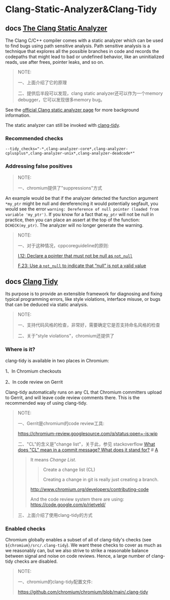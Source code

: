# Clang-Static-Analyzer&Clang-Tidy

## docs [The Clang Static Analyzer](https://chromium.googlesource.com/chromium/src/+/HEAD/docs/clang_static_analyzer.md)

The Clang C/C++ compiler comes with a static analyzer which can be used to find bugs using path sensitive analysis. Path sensitive analysis is a technique that explores all the possible branches in code and records the codepaths that might lead to bad or undefined behavior, like an uninitialized reads, use after frees, pointer leaks, and so on.

> NOTE: 
>
> 一、上面介绍了它的原理
>
> 二、提供后半段可以发现，clang static analyzer还可以作为一个memory debugger，它可以发现很多memory bug。

See the [official Clang static analyzer page](http://clang-analyzer.llvm.org/) for more background information.

The static analyzer can still be invoked with [clang-tidy](https://chromium.googlesource.com/chromium/src/+/HEAD/docs/clang_tidy.md).

### Recommended checks

```shell
--tidy_checks="-*,clang-analyzer-core*,clang-analyzer-cplusplus*,clang-analyzer-unix*,clang-analyzer-deadcode*"
```

### Addressing false positives

> NOTE: 
>
> 一、chromium提供了"suppressions"方式

An example would be that if the analyzer detected the function argument `*my_ptr` might be null and dereferencing it would potentially segfault, you would see the error `warning: Dereference of null pointer (loaded from variable 'my_ptr')`. If you know for a fact that `my_ptr` will not be null in practice, then you can place an assert at the top of the function: `DCHECK(my_ptr)`. The analyzer will no longer generate the warning.

> NOTE: 
>
> 一、对于这种情况，cppcoreguideline的原则:
>
> [I.12: Declare a pointer that must not be null as `not_null`](https://isocpp.github.io/CppCoreGuidelines/CppCoreGuidelines#Ri-nullptr)
>
> [F.23: Use a `not_null` to indicate that “null” is not a valid value](https://isocpp.github.io/CppCoreGuidelines/CppCoreGuidelines#Rf-nullptr)

## docs [Clang Tidy](https://chromium.googlesource.com/chromium/src/+/HEAD/docs/clang_tidy.md)

Its purpose is to provide an extensible framework for diagnosing and fixing typical programming errors, like style violations, interface misuse, or bugs that can be deduced via static analysis.

> NOTE: 
>
> 一、支持代码风格的检查，非常好，需要确定它是否支持命名风格的检查
>
> 二、关于"style violations"，chromium还提供了 

### Where is it?

clang-tidy is available in two places in Chromium:

1、In Chromium checkouts

2、In code review on Gerrit

Clang-tidy automatically runs on any CL that Chromium committers upload to Gerrit, and will leave code review comments there. This is the recommended way of using clang-tidy.

> NOTE: 
>
> 一、Gerrit是chromium的code review工具:
>
> https://chromium-review.googlesource.com/q/status:open+-is:wip
>
> 二、"CL"的含义是"change list"，关于此，参见 stackoverflow [What does "CL" mean in a commit message? What does it stand for?](https://stackoverflow.com/questions/25716920/what-does-cl-mean-in-a-commit-message-what-does-it-stand-for) # [A](https://stackoverflow.com/a/27520705/10173843)
>
> > It means *Change List*.
> >
> > > Create a change list (CL)
> > >
> > > Creating a change in git is really just creating a branch.
> >
> > http://www.chromium.org/developers/contributing-code
> >
> > And the code review system there are using: https://code.google.com/p/rietveld/
>
> 三、上面介绍了使用clang-tidy的方式

### Enabled checks

Chromium globally enables a subset of all of clang-tidy's checks (see `${chromium}/src/.clang-tidy`). We want these checks to cover as much as we reasonably can, but we also strive to strike a reasonable balance between signal and noise on code reviews. Hence, a large number of clang-tidy checks are disabled.

> NOTE: 
>
> 一、chromium的clang-tidy配置文件:
>
> https://github.com/chromium/chromium/blob/main/.clang-tidy